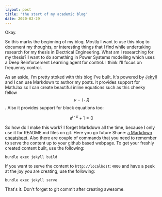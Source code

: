 ```yaml
---
layout: post
title: "the start of my academic blog"
date: 2020-02-29
---
```


Okay.

So this marks the beginning of my blog. Mostly I want to use this blog to document my thoughts, or interesting things that I find while undertaking research for my thesis in Electrical Engineering. What am I researching for my thesis? I want to do something in Power Systems modelling which uses a Deep Reinforcement Learning agent for control. I think I'll focus on frequency control.

As an aside, I'm pretty stoked with this blog I've built. It's powered by [Jekyll](http://jekyllrb.com) and I can use Markdown to author my posts. It provides support for MathJax so I can create beautiful inline equations such as this cheeky fellow $$ v = i \cdot R $$. Also it provides support for block equations too:

$$ e^{i \cdot \pi} + 1 = 0 $$

So how do I make this work? I forget Markdown all the time, because I only use it for README.md files on git. Here you go future Shane: [a Markdown cheatsheet](https://guides.github.com/pdfs/markdown-cheatsheet-online.pdf). Also there are couple of commands that you need to remember to serve the content up to your github based webpage. To get your freshly created content built, use the following:
```shell
bundle exec jekyll build
```
If you want to serve the content to `http://localhost:4000` and have a peek at the joy you are creating, use the following:
```
bundle exec jekyll serve
```

That's it. Don't forget to git commit after creating awesome.